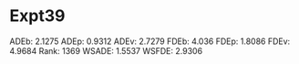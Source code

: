 # Expt39

ADEb: 2.1275
ADEp: 0.9312
ADEv: 2.7279
FDEb: 4.036
FDEp: 1.8086
FDEv: 4.9684
Rank: 1369
WSADE: 1.5537
WSFDE: 2.9306